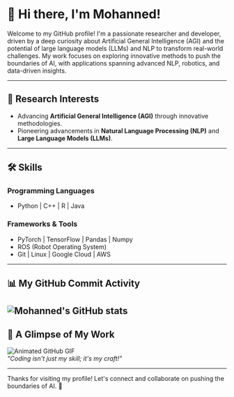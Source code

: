 # 👋 Hi there, I'm Mohanned!

Welcome to my GitHub profile! I'm a passionate researcher and developer, driven by a deep curiosity about Artificial General Intelligence (AGI) and the potential of large language models (LLMs) and NLP to transform real-world challenges. My work focuses on exploring innovative methods to push the boundaries of AI, with applications spanning advanced NLP, robotics, and data-driven insights.

---

## 🔬 Research Interests
- Advancing **Artificial General Intelligence (AGI)** through innovative methodologies.
- Pioneering advancements in **Natural Language Processing (NLP)** and **Large Language Models (LLMs)**.

---

## 🛠️ Skills
### Programming Languages
- Python | C++ | R | Java

### Frameworks & Tools
- PyTorch | TensorFlow | Pandas | Numpy
- ROS (Robot Operating System)  
- Git | Linux | Google Cloud | AWS  

---

## 📊 My GitHub Commit Activity
![Mohanned's GitHub stats](https://github-readme-stats.vercel.app/api?username=MohannedAhmed67&show_icons=true&theme=dark)
---

## 🌟 A Glimpse of My Work
![Animated GitHub GIF](https://media.giphy.com/media/L8K62iTDkzGX6/giphy.gif)  
*"Coding isn't just my skill; it's my craft!"*

---

Thanks for visiting my profile! Let's connect and collaborate on pushing the boundaries of AI. 🚀

